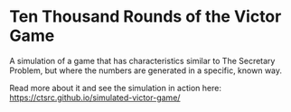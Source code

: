 # Ten Thousand Rounds of the Victor Game

A simulation of a game that has characteristics similar to The Secretary Problem,
but where the numbers are generated in a specific, known way.

Read more about it and see the simulation in action here:
https://ctsrc.github.io/simulated-victor-game/
